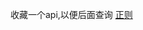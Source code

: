 收藏一个api,以便后面查询&nbsp;<a href="https://tool.oschina.net/uploads/apidocs/jquery/regexp.html" target="_black">正则</a>